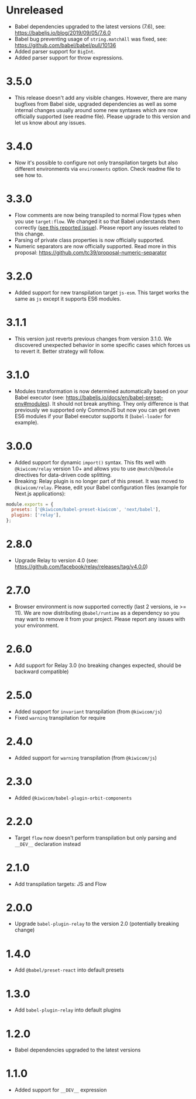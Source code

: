 # Unreleased

- Babel dependencies upgraded to the latest versions (7.6), see: https://babeljs.io/blog/2019/09/05/7.6.0
- Babel bug preventing usage of `string.matchAll` was fixed, see: https://github.com/babel/babel/pull/10136
- Added parser support for `BigInt`.
- Added parser support for throw expressions.

# 3.5.0

- This release doesn't add any visible changes. However, there are many bugfixes from Babel side, upgraded dependencies as well as some internal changes usually around some new syntaxes which are now officially supported (see readme file). Please upgrade to this version and let us know about any issues.

# 3.4.0

- Now it's possible to configure not only transpilation targets but also different environments via `environments` option. Check readme file to see how to.

# 3.3.0

- Flow comments are now being transpiled to normal Flow types when you use `target:flow`. We changed it so that Babel understands them correctly ([see this reported issue](https://github.com/babel/babel/issues/9810)). Please report any issues related to this change.
- Parsing of private class properties is now officially supported.
- Numeric separators are now officially supported. Read more in this proposal: https://github.com/tc39/proposal-numeric-separator

# 3.2.0

- Added support for new transpilation target `js-esm`. This target works the same as `js` except it supports ES6 modules.

# 3.1.1

- This version just reverts previous changes from version 3.1.0. We discovered unexpected behavior in some specific cases which forces us to revert it. Better strategy will follow.

# 3.1.0

- Modules transformation is now determined automatically based on your Babel executor (see: https://babeljs.io/docs/en/babel-preset-env#modules). It should not break anything. They only difference is that previously we supported only CommonJS but now you can get even ES6 modules if your Babel executor supports it (`babel-loader` for example).

# 3.0.0

- Added support for dynamic `import()` syntax. This fits well with `@kiwicom/relay` version 1.0+ and allows you to use `@match`/`@module` directives for data-driven code splitting.
- Breaking: Relay plugin is no longer part of this preset. It was moved to `@kiwicom/relay`. Please, edit your Babel configuration files (example for Next.js applications):

```js
module.exports = {
  presets: ['@kiwicom/babel-preset-kiwicom', 'next/babel'],
  plugins: ['relay'],
};
```

# 2.8.0

- Upgrade Relay to version 4.0 (see: https://github.com/facebook/relay/releases/tag/v4.0.0)

# 2.7.0

- Browser environment is now supported correctly (last 2 versions, ie >= 11). We are now distributing `@babel/runtime` as a dependency so you may want to remove it from your project. Please report any issues with your environment.

# 2.6.0

- Add support for Relay 3.0 (no breaking changes expected, should be backward compatible)

# 2.5.0

- Added support for `invariant` transpilation (from `@kiwicom/js`)
- Fixed `warning` transpilation for require

# 2.4.0

- Added support for `warning` transpilation (from `@kiwicom/js`)

# 2.3.0

- Added `@kiwicom/babel-plugin-orbit-components`

# 2.2.0

- Target `flow` now doesn't perform transpilation but only parsing and `__DEV__` declaration instead

# 2.1.0

- Add transpilation targets: JS and Flow

# 2.0.0

- Upgrade `babel-plugin-relay` to the version 2.0 (potentially breaking change)

# 1.4.0

- Add `@babel/preset-react` into default presets

# 1.3.0

- Add `babel-plugin-relay` into default plugins

# 1.2.0

- Babel dependencies upgraded to the latest versions

# 1.1.0

- Added support for `__DEV__` expression
